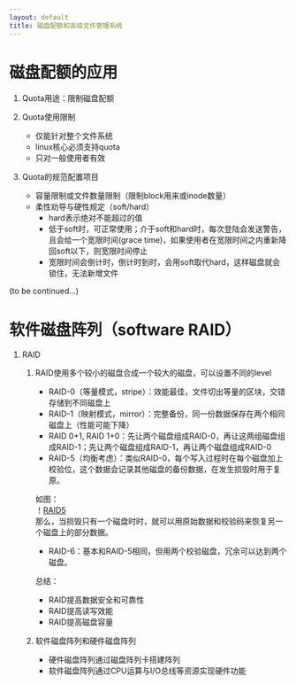 ```yaml
---
layout: default
title: 磁盘配额和高级文件管理系统
---
```


# 磁盘配额的应用

1. Quota用途：限制磁盘配额

1. Quota使用限制
    
    * 仅能针对整个文件系统
    * linux核心必须支持quota
    * 只对一般使用者有效

1. Quota的规范配置项目

    * 容量限制或文件数量限制（限制block用来或inode数量）
    * 柔性劝导与硬性规定（soft/hard）
        * hard表示绝对不能超过的值
        * 低于soft时，可正常使用；介于soft和hard时，每次登陆会发送警告，且会给一个宽限时间(grace time)，如果使用者在宽限时间之内重新降回soft以下，则宽限时间停止
        * 宽限时间会倒计时，倒计时到时，会用soft取代hard，这样磁盘就会锁住，无法新增文件
        
(to be continued...)
    
# 软件磁盘阵列（software RAID）

1. RAID

    1. RAID使用多个较小的磁盘合成一个较大的磁盘，可以设置不同的level
    
        * RAID-0（等量模式，stripe）：效能最佳，文件切出等量的区块，交错存储到不同磁盘上
        * RAID-1（映射模式，mirror）：完整备份，同一份数据保存在两个相同磁盘上（性能可能下降）
        * RAID 0+1, RAID 1+0：先让两个磁盘组成RAID-0，再让这两组磁盘组成RAID-1；先让两个磁盘组成RAID-1，再让两个磁盘组成RAID-0
        * RAID-5（均衡考虑）：类似RAID-0，每个写入过程时在每个磁盘加上校验位，这个数据会记录其他磁盘的备份数据，在发生损毁时用于复原。
    
        如图：    
        ！[RAID5](http://channingchen.github.io/MyPKM/images/raid5.gif)    
        那么，当损毁只有一个磁盘时时，就可以用原始数据和校验码来恢复另一个磁盘上的部分数据。
    
        * RAID-6：基本和RAID-5相同，但用两个校验磁盘，冗余可以达到两个磁盘。
    
        总结：
    
        * RAID提高数据安全和可靠性
        * RAID提高读写效能
        * RAID提高磁盘容量
        
    1. 软件磁盘阵列和硬件磁盘阵列
        
        * 硬件磁盘阵列通过磁盘阵列卡搭建阵列
        * 软件磁盘阵列通过CPU运算与I/O总线等资源实现硬件功能
    
    
  
